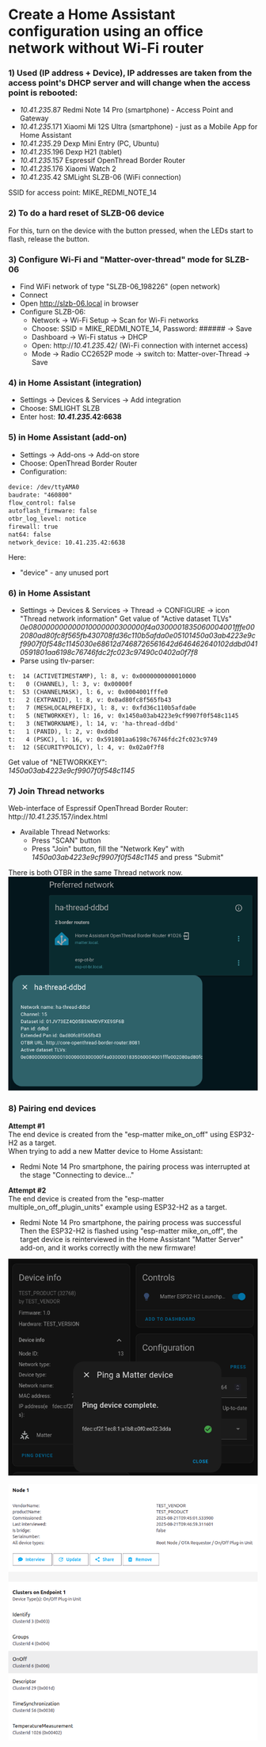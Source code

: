 # Create a Home Assistant configuration using an office network without Wi-Fi router

### 1) Used (IP address + Device), IP addresses are taken from the access point's DHCP server and will change when the access point is rebooted:  
- *10.41.235*.87    Redmi Note 14 Pro (smartphone) - Access Point and Gateway
- *10.41.235*.171   Xiaomi Mi 12S Ultra (smartphone) - just as a Mobile App for Home Assistant
- *10.41.235*.29    Dexp Mini Entry (PC, Ubuntu)
- *10.41.235*.196   Dexp H21 (tablet)
- *10.41.235*.157   Espressif OpenThread Border Router
- *10.41.235*.176   Xiaomi Watch 2
- *10.41.235*.42    SMLight SLZB-06 (WiFi connection)

SSID for access point: MIKE_REDMI_NOTE_14

  
### 2) To do a hard reset of SLZB-06 device
For this, turn on the device with the button pressed, when the LEDs start to flash, release the button.


### 3) Configure Wi-Fi and "Matter-over-thread" mode for SLZB-06
- Find WiFi network of type "SLZB-06_198226" (open network)
- Connect
- Open http://slzb-06.local in browser
- Configure SLZB-06:
  - Network -> Wi-Fi Setup -> Scan for Wi-Fi networks
  - Choose: SSID = MIKE_REDMI_NOTE_14, Password: ###### -> Save
  - Dashboard -> Wi-Fi status -> DHCP
  - Open: http://*10.41.235*.42/ (Wi-Fi connection with internet access)
  - Mode -> Radio CC2652P mode -> switch to: Matter-over-Thread -> Save


### 4) in Home Assistant (integration)
- Settings -> Devices & Services -> Add integration
- Choose: SMLIGHT SLZB
- Enter host: ***10.41.235*.42:6638**


### 5) in Home Assistant (add-on)
- Settings -> Add-ons -> Add-on store
- Choose: OpenThread Border Router
- Configuration:
~~~
device: /dev/ttyAMA0
baudrate: "460800"
flow_control: false
autoflash_firmware: false
otbr_log_level: notice
firewall: true
nat64: false
network_device: 10.41.235.42:6638
~~~
Here:
- "device" - any unused port


### 6) in Home Assistant
- Settings -> Devices & Services -> Thread -> CONFIGURE -> icon "Thread network information"
Get value of "Active dataset TLVs"  
*0e080000000000010000000300000f4a0300001835060004001fffe002080ad80fc8f565fb430708fd36c110b5afda0e05101450a03ab4223e9cf9907f0f548c1145030e68612d7468726561642d646462640102ddbd0410591801aa6198c76746fdc2fc023c97490c0402a0f7f8*  
- Parse using tlv-parser:
~~~
t:  14 (ACTIVETIMESTAMP), l: 8, v: 0x0000000000010000
t:   0 (CHANNEL), l: 3, v: 0x00000f
t:  53 (CHANNELMASK), l: 6, v: 0x0004001fffe0
t:   2 (EXTPANID), l: 8, v: 0x0ad80fc8f565fb43
t:   7 (MESHLOCALPREFIX), l: 8, v: 0xfd36c110b5afda0e
t:   5 (NETWORKKEY), l: 16, v: 0x1450a03ab4223e9cf9907f0f548c1145
t:   3 (NETWORKNAME), l: 14, v: 'ha-thread-ddbd'
t:   1 (PANID), l: 2, v: 0xddbd
t:   4 (PSKC), l: 16, v: 0x591801aa6198c76746fdc2fc023c9749
t:  12 (SECURITYPOLICY), l: 4, v: 0x02a0f7f8
~~~
Get value of "NETWORKKEY":  
*1450a03ab4223e9cf9907f0f548c1145*  


### 7) Join Thread networks
Web-interface of Espressif OpenThread Border Router:  
http://*10.41.235*.157/index.html  
- Available Thread Networks:
  - Press "SCAN" button
  - Press "Join" button, fill the "Network Key" with *1450a03ab4223e9cf9907f0f548c1145* and press "Submit"
  
There is both OTBR in the same Thread network now.  
![](HA-Office/HA-Office_01.png)


### 8) Pairing end devices
**Attempt #1**  
The end device is created from the "esp-matter mike_on_off" using ESP32-H2 as a target.  
When trying to add a new Matter device to Home Assistant:  
- Redmi Note 14 Pro smartphone, the pairing process was interrupted at the stage "Connecting to device..."

**Attempt #2**  
The end device is created from the "esp-matter multiple_on_off_plugin_units" example using ESP32-H2 as a target.  
- Redmi Note 14 Pro smartphone, the pairing process was successful
Then the ESP32-H2 is flashed using "esp-matter mike_on_off", the target device is reinterviewed in the Home Assistant "Matter Server" add-on, and it works correctly with the new firmware!

![](HA-Office/HA-Office_Matter_info.png)  

![](HA-Office/HA-Office_Matter_server2.png)  
